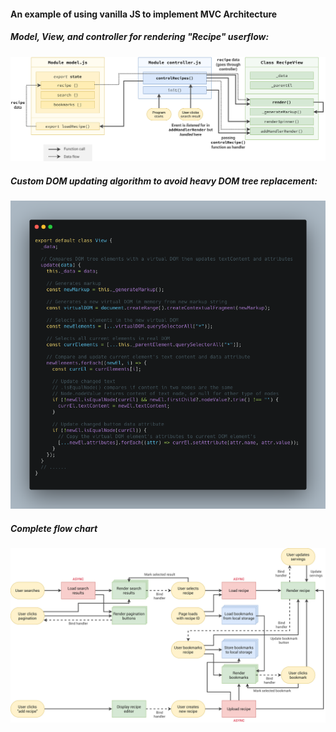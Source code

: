#### An example of using vanilla JS to implement MVC Architecture

##### Model, View, and controller for rendering "Recipe" userflow:

<img src="./architecture/forkify-architecture-recipe-loading.png" alt="mvc">

##### Custom DOM updating algorithm to avoid heavy DOM tree replacement:

<img src="./architecture/dom-update.png" alt="dom">

##### Complete flow chart

<img src="./architecture/forkify-flowchart-part-3.png" alt="flow">
